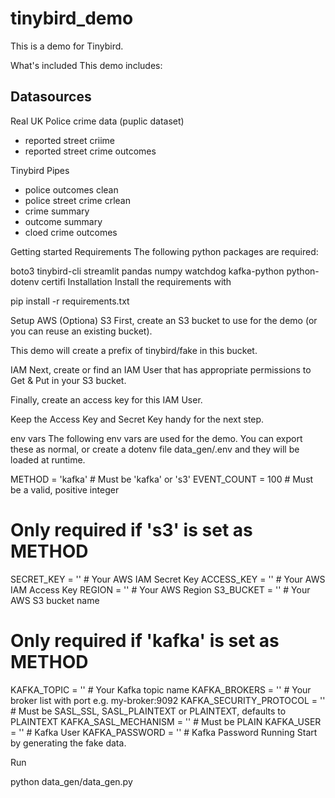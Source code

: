 # tinybird_demo
This is a demo for Tinybird.

What's included
This demo includes:

## Datasources
Real UK Police crime data (puplic dataset)
- reported street criime
- reported street crime outcomes

Tinybird Pipes
- police outcomes clean
- police street crime crlean
- crime summary
- outcome summary
- cloed crime outcomes


Getting started
Requirements
The following python packages are required:

boto3
tinybird-cli
streamlit
pandas
numpy
watchdog
kafka-python
python-dotenv
certifi
Installation
Install the requirements with

pip install -r requirements.txt

Setup
AWS (Optiona)
S3
First, create an S3 bucket to use for the demo (or you can reuse an existing bucket).

This demo will create a prefix of tinybird/fake in this bucket.

IAM
Next, create or find an IAM User that has appropriate permissions to Get & Put in your S3 bucket.

Finally, create an access key for this IAM User.

Keep the Access Key and Secret Key handy for the next step.

env vars
The following env vars are used for the demo. You can export these as normal, or create a dotenv file data_gen/.env and they will be loaded at runtime.

METHOD = 'kafka' # Must be 'kafka' or 's3'
EVENT_COUNT = 100 # Must be a valid, positive integer

# Only required if 's3' is set as METHOD
SECRET_KEY = '' # Your AWS IAM Secret Key
ACCESS_KEY = '' # Your AWS IAM Access Key
REGION = '' # Your AWS Region
S3_BUCKET = '' # Your AWS S3 bucket name

# Only required if 'kafka' is set as METHOD
KAFKA_TOPIC = '' # Your Kafka topic name
KAFKA_BROKERS = '' # Your broker list with port e.g. my-broker:9092
KAFKA_SECURITY_PROTOCOL = '' # Must be SASL_SSL, SASL_PLAINTEXT or PLAINTEXT, defaults to PLAINTEXT
KAFKA_SASL_MECHANISM = '' # Must be PLAIN
KAFKA_USER = '' # Kafka User
KAFKA_PASSWORD = '' # Kafka Password
Running
Start by generating the fake data.

Run

python data_gen/data_gen.py
